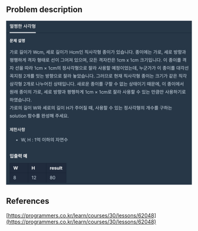 ## Problem description
![Problem description](./Problem-62048.png)

## References
[https://programmers.co.kr/learn/courses/30/lessons/62048](https://programmers.co.kr/learn/courses/30/lessons/62048)
